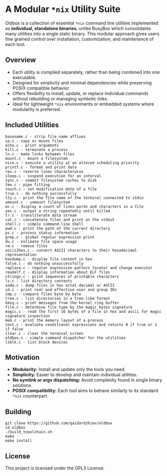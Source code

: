 # A Modular `*nix` Utility Suite

Oldbox is a collection of essential `*nix` command line utilities implemented as **individual, standalone binaries**, unlike BusyBox which consolidates many utilities into a single static binary. This modular approach gives users fine grained control over installation, customization, and maintenance of each tool.

## Overview

- Each utility is compiled separately, rather than being combined into one executable.
- Designed for simplicity and minimal dependencies while preserving POSIX compatible behavior.
- Offers flexibility to install, update, or replace individual commands without rebuilding or managing symbolic links.
- Ideal for lightweight `*nix` environments or embedded systems where modularity is preferred.

## Included Utilities

```
basename.c - strip file name affixes
cp.c - copy or moves files
echo.c - print arguments
kill.c - terminate a process
ln.c - make links between files
mount.c - mount a filesystem
nice.c - execute a utility at an altered scheduling priority
printf.c - format and print data
rev.c - reverse lines characterwise
sleep.c - suspend execution for an interval
sync.c - commit filesystem caches to disk
tee.c - pipe fitting
touch.c - set modification date of a file
true.c - do nothing successfully
tty.c - print the file name of the terminal connected to stdin
umount.c - unmount filesystem
wc.c - display a count of lines words and characters in a file
yes.c - output a string repeatedly until killed
tr.c - transliterate data stream
cat.c - concatenate files and print on the stdout
shell.c - simple command-line shell
pwd.c - print the path of the current directory
ps.c - process status information
grep.c - global regular expression print
du.c - estimate file space usage
rm.c - remove files
ascii2hex.c - convert ASCII characters to their hexadecimal representation
hexdump.c - display file content in hex
false.c - do nothing unsuccessfully
replace.c - regular expression pattern locator and change executor
readelf.c - display information about ELF files
strings.c - print sequences of printable characters
ls.c - list directory contents
xoda.c - dump files in hex octal decimal or ASCII
id.c - print real and effective user and group IDs
cmp.c - compare files byte by byte
tree.c - list directories in a tree-like format
kmsg.c - print messages from the kernel ring buffer
file.c - determine file type by the magic bytes signature
magic.c - read the first 16 bytes of a file in hex and ascii for magic signature inspection
mem.c - print the memory layout of a process
test.c - evaluate conditional expressions and returns 0 if true or 1 if false
clear.c - clear the terminal screen
oldbox.c - simple command dispatcher for the utilities
lsblk.c - list block devices
```


## Motivation

- **Modularity:** Install and update only the tools you need.
- **Simplicity:** Easier to develop and maintain individual utilities.
- **No symlink or argv dispatching:** Avoid complexity found in single binary solutions
- **POSIX compatibility:** Each tool aims to behave similarly to its standard `*nix` counterpart.

## Building

```
git clone https://github.com/gaidardzhiev/oldbox
cd oldbox
./build_tooolchain.sh
make
make install
```

## License

This project is licensed under the GPL3 License.
